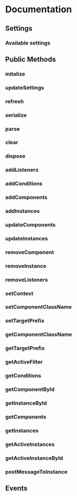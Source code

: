 # Documentation

## Settings
### <a name="settings"></a>Available settings

## Public Methods
### <a name="initalize"></a> initalize
### <a name="updateSettings"></a> updateSettings
### <a name="refresh"></a> refresh
### <a name="serialize"></a> serialize
### <a name="parse"></a> parse
### <a name="clear"></a> clear
### <a name="dispose"></a> dispose
### <a name="addListeners"></a> addListeners
### <a name="addConditions"></a> addConditions
### <a name="addComponents"></a> addComponents
### <a name="addInstances"></a> addInstances
### <a name="updateComponents"></a> updateComponents
### <a name="updateInstances"></a> updateInstances
### <a name="removeComponent"></a> removeComponent
### <a name="removeInstance"></a> removeInstance
### <a name="removeListeners"></a> removeListeners
### <a name="setContext"></a> setContext
### <a name="setComponentClassName"></a> setComponentClassName
### <a name="setTargetPrefix"></a> setTargetPrefix
### <a name="getComponentClassName"></a> getComponentClassName
### <a name="getTargetPrefix"></a> getTargetPrefix
### <a name="getActiveFilter"></a> getActiveFilter
### <a name="getConditions"></a> getConditions
### <a name="getComponentById"></a> getComponentById
### <a name="getInstanceById"></a> getInstanceById
### <a name="getComponents"></a> getComponents
### <a name="getInstances"></a> getInstances
### <a name="getActiveInstances"></a> getActiveInstances
### <a name="getActiveInstanceById"></a> getActiveInstanceById
### <a name="postMessageToInstance"></a> postMessageToInstance

## Events
